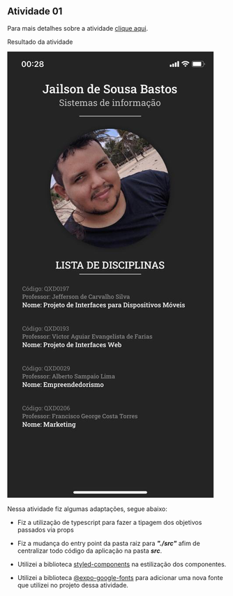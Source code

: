 ## Atividade  01

Para mais detalhes sobre a atividade [clique aqui](https://github.com/JailsonSousa/pidm-2020.2/blob/main/atv01/ATV1.pdf).

Resultado da atividade

![Resultado da atividade](https://github.com/JailsonSousa/pidm-2020.2/blob/main/atv01/ATV1.jpeg)

Nessa atividade fiz algumas adaptações, segue abaixo:

 - Fiz a utilização de typescript para fazer a tipagem dos objetivos passados via props
 
 - Fiz a mudança do entry point da pasta raiz para ***"./src"*** afim de centralizar todo código da aplicação na pasta ***src***.
 
 - Utilizei a biblioteca [styled-components](https://styled-components.com/) na estilização dos componentes.
 - Utilizei a biblioteca [@expo-google-fonts](https://github.com/expo/google-fonts) para adicionar uma nova fonte que utilizei no projeto dessa atividade.
